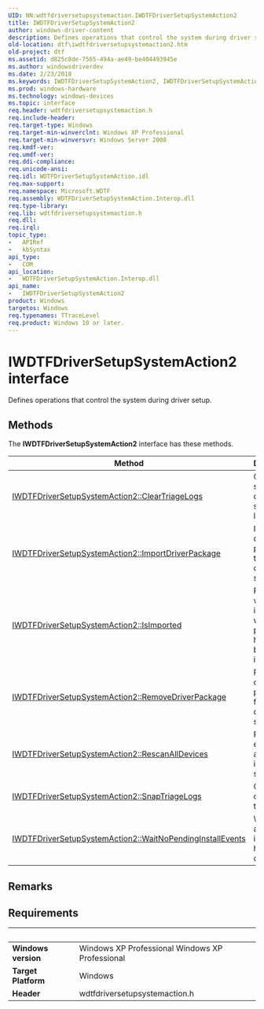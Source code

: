 ```yaml
---
UID: NN:wdtfdriversetupsystemaction.IWDTFDriverSetupSystemAction2
title: IWDTFDriverSetupSystemAction2
author: windows-driver-content
description: Defines operations that control the system during driver setup.
old-location: dtf\iwdtfdriversetupsystemaction2.htm
old-project: dtf
ms.assetid: d825c8de-7565-494a-ae49-be404493945e
ms.author: windowsdriverdev
ms.date: 2/23/2018
ms.keywords: IWDTFDriverSetupSystemAction2, IWDTFDriverSetupSystemAction2 interface [Windows Device Testing Framework], IWDTFDriverSetupSystemAction2 interface [Windows Device Testing Framework], described, Microsoft.WDTF.IWDTFDriverSetupSystemAction2, dtf.iwdtfdriversetupsystemaction2, wdtfdriversetupsystemaction/IWDTFDriverSetupSystemAction2
ms.prod: windows-hardware
ms.technology: windows-devices
ms.topic: interface
req.header: wdtfdriversetupsystemaction.h
req.include-header: 
req.target-type: Windows
req.target-min-winverclnt: Windows XP Professional
req.target-min-winversvr: Windows Server 2008
req.kmdf-ver: 
req.umdf-ver: 
req.ddi-compliance: 
req.unicode-ansi: 
req.idl: WDTFDriverSetupSystemAction.idl
req.max-support: 
req.namespace: Microsoft.WDTF
req.assembly: WDTFDriverSetupSystemAction.Interop.dll
req.type-library: 
req.lib: wdtfdriversetupsystemaction.h
req.dll: 
req.irql: 
topic_type:
-	APIRef
-	kbSyntax
api_type:
-	COM
api_location:
-	WDTFDriverSetupSystemAction.Interop.dll
api_name:
-	IWDTFDriverSetupSystemAction2
product: Windows
targetos: Windows
req.typenames: TTraceLevel
req.product: Windows 10 or later.
---
```


# IWDTFDriverSetupSystemAction2 interface

Defines operations that control the system during driver setup.

## Methods

<p>The <b>IWDTFDriverSetupSystemAction2</b> interface has these methods.</p>

| Method | Description |
| ---- |:---- |
| [IWDTFDriverSetupSystemAction2::ClearTriageLogs](nf-wdtfdriversetupsystemaction-iwdtfdriversetupsystemaction2-cleartriagelogs.md) | Clears the system device setup triage logs. |
| [IWDTFDriverSetupSystemAction2::ImportDriverPackage](nf-wdtfdriversetupsystemaction-iwdtfdriversetupsystemaction2-importdriverpackage.md) | Imports a driver packge to the system driver store. |
| [IWDTFDriverSetupSystemAction2::IsImported](nf-wdtfdriversetupsystemaction-iwdtfdriversetupsystemaction2-isimported.md) | Returns a value that indicates whether a package has already been imported. |
| [IWDTFDriverSetupSystemAction2::RemoveDriverPackage](nf-wdtfdriversetupsystemaction-iwdtfdriversetupsystemaction2-removedriverpackage.md) | Removes a driver package from the driver store. |
| [IWDTFDriverSetupSystemAction2::RescanAllDevices](nf-wdtfdriversetupsystemaction-iwdtfdriversetupsystemaction2-rescanalldevices.md) | Re-enumerates all devices in the system. |
| [IWDTFDriverSetupSystemAction2::SnapTriageLogs](nf-wdtfdriversetupsystemaction-iwdtfdriversetupsystemaction2-snaptriagelogs.md) | Copies the driver setup triage logs. |
| [IWDTFDriverSetupSystemAction2::WaitNoPendingInstallEvents](nf-wdtfdriversetupsystemaction-iwdtfdriversetupsystemaction2-waitnopendinginstallevents.md) | Waits until all device installations have completed. |

## Remarks



## Requirements
| &nbsp; | &nbsp; |
| ---- |:---- |
| **Windows version** | Windows XP Professional Windows XP Professional |
| **Target Platform** | Windows |
| **Header** | wdtfdriversetupsystemaction.h |